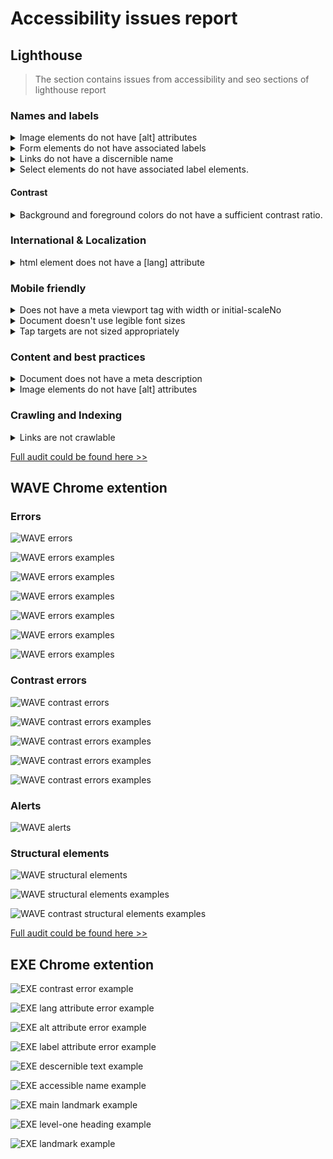 # Accessibility issues report

## Lighthouse

> The section contains issues from accessibility and seo sections of lighthouse report

### Names and labels

<details>
  <summary>Image elements do not have [alt] attributes</summary>

Informative elements should aim for short, descriptive alternate text. Decorative elements can be ignored with an empty alt attribute.

![Examples of incorrect img tags](assets/Screenshot_2024_05_16-1.png 'Incorrect img tags')

</details>

<details>
  <summary>Form elements do not have associated labels</summary>

Labels ensure that form controls are announced properly by assistive technologies, like screen readers.

![Examples of incorrect input label](assets/Screenshot_2024_05_16-2.png 'Incorrect input label')

</details>

<details>
  <summary>Links do not have a discernible name</summary>

Link text (and alternate text for images, when used as links) that is discernible, unique, and focusable improves the navigation experience for screen reader users.

![Examples of incorrect discernible link name](assets/Screenshot_2024_05_16-3.png 'Incorrect discernible link name')

</details>

<details>
  <summary>Select elements do not have associated label elements.</summary>

Form elements without effective labels can create frustrating experiences for screen reader users.

</details>

#### Contrast

<details>
  <summary>Background and foreground colors do not have a sufficient contrast ratio.</summary>

Low-contrast text is difficult or impossible for many users to read.

![Examples of incorrect contrast 1](assets/Screenshot_2024_05_16-4.png 'Incorrect discernible contrast 1')

![Examples of incorrect contrast 2](assets/Screenshot_2024_05_16-5.png 'Incorrect contrast 2')

</details>

### International & Localization

<details>
  <summary>html element does not have a [lang] attribute</summary>

If a page doesn't specify a lang attribute, a screen reader assumes that the page is in the default language that the user chose when setting up the screen reader. If the page isn't actually in the default language, then the screen reader might not announce the page's text correctly.

</details>

### Mobile friendly

<details>
  <summary>Does not have a meta viewport tag with width or initial-scaleNo</summary>

Meta view port does not only optimizes your app for mobile screen sizes, but also prevents a 300 millisecond delay to user input. Learn more about using the viewport meta tag.

</details>

<details>
  <summary>Document doesn't use legible font sizes</summary>

Font sizes less than 12px are too small to be legible and require mobile visitors to “pinch to zoom” in order to read. Strive to have >60% of page text ≥12px.

</details>

<details>
  <summary>Tap targets are not sized appropriately</summary>

Interactive elements like buttons and links should be large enough (48x48px), or have enough space around them, to be easy enough to tap without overlapping onto other elements.

</details>

### Content and best practices

<details>
  <summary>Document does not have a meta description</summary>

Meta descriptions may be included in search results to concisely summarize page content.

</details>

<details>
  <summary>Image elements do not have [alt] attributes</summary>

Informative elements should aim for short, descriptive alternate text. Decorative elements can be ignored with an empty alt attribute.

![Examples of incorrect img tags](assets/Screenshot_2024_05_16-1.png 'Incorrect img tags')

</details>

### Crawling and Indexing

<details>
  <summary>Links are not crawlable</summary>

Search engines may use href attributes on links to crawl websites. Ensure that the href attribute of anchor elements links to an appropriate destination, so more pages of the site can be discovered.

</details>

[Full audit could be found here >>](https://www.webpagetest.org/lighthouse.php?test=240516_BiDcJV_C9P&f=lh-viewer)

## WAVE Chrome extention

### Errors

![WAVE errors](assets/Screenshot_2024_05_16-10.png 'WAVE errors')

![WAVE errors examples](assets/Screenshot_2024_05_16-6.png 'WAVE errors examples')

![WAVE errors examples](assets/Screenshot_2024_05_16-8.png 'WAVE errors examples')

![WAVE errors examples](assets/Screenshot_2024_05_16-9.png 'WAVE errors examples')

![WAVE errors examples](assets/Screenshot_2024_05_16-15.png 'WAVE errors examples')

![WAVE errors examples](assets/Screenshot_2024_05_16-16.png 'WAVE errors examples')

![WAVE errors examples](assets/Screenshot_2024_05_16-12.png 'WAVE errors examples')

### Contrast errors

![WAVE contrast errors](assets/Screenshot_2024_05_16-11.png 'WAVE contrast errors')

![WAVE contrast errors examples](assets/Screenshot_2024_05_16-16.png 'WAVE contrast errors examples')

![WAVE contrast errors examples](assets/Screenshot_2024_05_16-15.png 'WAVE contrast errors examples')

![WAVE contrast errors examples](assets/Screenshot_2024_05_16-13.png 'WAVE contrast errors examples')

![WAVE contrast errors examples](assets/Screenshot_2024_05_16-14.png 'WAVE contrast errors examples')

### Alerts

![WAVE alerts](assets/Screenshot_2024_05_16-17.png 'WAVE alerts')

### Structural elements

![WAVE structural elements](assets/Screenshot_2024_05_16-18.png 'WAVE structural elements')

![WAVE structural elements examples](assets/Screenshot_2024_05_16-19.png 'WAVE structural elements examples')

![WAVE contrast structural elements examples](assets/Screenshot_2024_05_16-20.png 'WAVE structural elements examples')

[Full audit could be found here >>](https://wave.webaim.org/report#/https://kuzanatoliy.github.io/accessibility-training-2024/)

## EXE Chrome extention

![EXE contrast error example](assets/Screenshot_2024_05_16-21.png 'EXE contrast error example')

![EXE lang attribute error example](assets/Screenshot_2024_05_16-22.png 'EXE lang attribute error example')

![EXE alt attribute error example](assets/Screenshot_2024_05_16-23.png 'EXE alt attribute error example')

![EXE label attribute error example](assets/Screenshot_2024_05_16-24.png 'EXE label attribute error example')

![EXE descernible text example](assets/Screenshot_2024_05_16-25.png 'EXE descernible text example')

![EXE accessible name example](assets/Screenshot_2024_05_16-26.png 'EXE accessible name example')

![EXE main landmark example](assets/Screenshot_2024_05_16-27.png 'EXE main landmark example')

![EXE level-one heading example](assets/Screenshot_2024_05_16-28.png 'EXE level-one heading example')

![EXE landmark example](assets/Screenshot_2024_05_16-29.png 'EXE landmark example')
